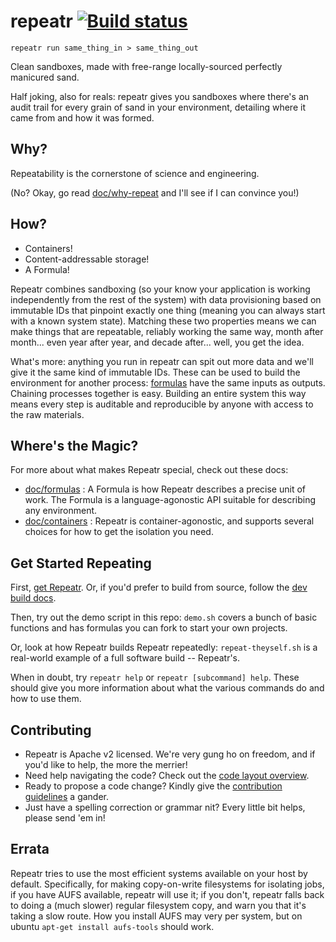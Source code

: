 # repeatr [![Build status](https://img.shields.io/travis/polydawn/repeatr/master.svg?style=flat-square)](https://travis-ci.org/polydawn/repeatr)

```
repeatr run same_thing_in > same_thing_out
```

Clean sandboxes, made with free-range locally-sourced perfectly manicured sand.

Half joking, also for reals: repeatr gives you sandboxes where there's an audit trail for every grain of sand in your environment, detailing where it came from and how it was formed.





Why?
----

Repeatability is the cornerstone of science and engineering.

(No?  Okay, go read [doc/why-repeat](doc/why-repeat.md) and I'll see if I can convince you!)



How?
----

- Containers!
- Content-addressable storage!
- A Formula!

Repeatr combines sandboxing (so your know your application is working independently from the rest of the system)
with data provisioning based on immutable IDs that pinpoint exactly one thing (meaning you can always start with a known system state).
Matching these two properties means we can make things that are repeatable,
reliably working the same way, month after month... even year after year, and decade after... well, you get the idea.

What's more: anything you run in repeatr can spit out more data and we'll give it the same kind of immutable IDs.
These can be used to build the environment for another process: [formulas](doc/formulas.md) have the same inputs as outputs.
Chaining processes together is easy.
Building an entire system this way means every step is auditable and reproducible by anyone with access to the raw materials.


Where's the Magic?
------------------

For more about what makes Repeatr special, check out these docs:

- [doc/formulas](doc/formulas.md) : A Formula is how Repeatr describes a precise unit of work.  The Formula is a language-agonostic API suitable for describing any environment.
- [doc/containers](doc/containers.md) : Repeatr is container-agonostic, and supports several choices for how to get the isolation you need.



Get Started Repeating
---------------------

First, [get Repeatr](http://repeatr.io/install).
Or, if you'd prefer to build from source, follow the [dev build docs](doc/dev/building-repeatr.md).

Then, try out the demo script in this repo: `demo.sh` covers a bunch of basic functions
and has formulas you can fork to start your own projects.

Or, look at how Repeatr builds Repeatr repeatedly: `repeat-theyself.sh` is a real-world example
of a full software build -- Repeatr's.

When in doubt, try `repeatr help` or `repeatr [subcommand] help`.
These should give you more information about what the various commands do and how to use them.



Contributing
------------

- Repeatr is Apache v2 licensed.  We're very gung ho on freedom, and if you'd like to help, the more the merrier!
- Need help navigating the code?  Check out the [code layout overview](doc/dev/code-layout.md).
- Ready to propose a code change?  Kindly give the [contribution guidelines](CONTRIBUTING.md) a gander.
- Just have a spelling correction or grammar nit?  Every little bit helps, please send 'em in!



Errata
------

Repeatr tries to use the most efficient systems available on your host by default.
Specifically, for making copy-on-write filesystems for isolating jobs, if you have AUFS available,
repeatr will use it; if you don't, repeatr falls back to doing a (much slower) regular filesystem copy,
and warn you that it's taking a slow route.
How you install AUFS may very per system, but on ubuntu `apt-get install aufs-tools` should work.
